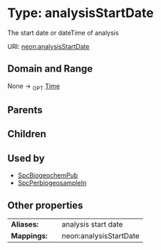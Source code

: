 
# Type: analysisStartDate


The start date or dateTime of analysis

URI: [neon:analysisStartDate](https://data.neonscience.org/analysisStartDate)


## Domain and Range

None ->  <sub>OPT</sub> [Time](types/Time.md)

## Parents


## Children


## Used by

 * [SpcBiogeochemPub](SpcBiogeochemPub.md)
 * [SpcPerbiogeosampleIn](SpcPerbiogeosampleIn.md)

## Other properties

|  |  |  |
| --- | --- | --- |
| **Aliases:** | | analysis start date |
| **Mappings:** | | neon:analysisStartDate |

